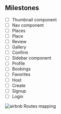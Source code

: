 ## Milestones

- [ ] Thumbnail component
- [ ] Nav component
- [ ] Places
- [ ] Place
- [ ] Review
- [ ] Gallery
- [ ] Confirm
- [ ] Sidebar component
- [ ] Profile
- [ ] Bookings
- [ ] Favorites
- [ ] Host
- [ ] Create
- [ ] Signup
- [ ] Login

![airbnb Routes mapping](https://raw.githubusercontent.com/tortugacoders/k-06-react/master/assets/airbnb.png?token=AIAFDZULJUOPQ6P6HNRLTPC5OXVGI)